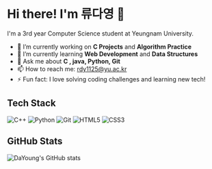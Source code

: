 # Hi there! I'm  류다영 👋

I'm a 3rd year Computer Science student at Yeungnam University.

- 🔭 I’m currently working on **C  Projects** and **Algorithm Practice**
- 🌱 I’m currently learning **Web Development** and **Data Structures**
- 💬 Ask me about **C , java, Python, Git**
- 📫 How to reach me: rdy1125@yu.ac.kr
- ⚡ Fun fact: I love solving coding challenges and learning new tech!

## Tech Stack
![C++](https://img.shields.io/badge/C++-00599C?style=flat&logo=cplusplus&logoColor=white) 
![Python](https://img.shields.io/badge/Python-3776AB?style=flat&logo=python&logoColor=white) 
![Git](https://img.shields.io/badge/Git-F05032?style=flat&logo=git&logoColor=white) 
![HTML5](https://img.shields.io/badge/HTML5-E34F26?style=flat&logo=html5&logoColor=white) 
![CSS3](https://img.shields.io/badge/CSS3-1572B6?style=flat&logo=css3&logoColor=white)

## GitHub Stats
![DaYoung's GitHub stats](https://github-readme-stats.vercel.app/api?username=your-github-username&show_icons=true&theme=radical)
